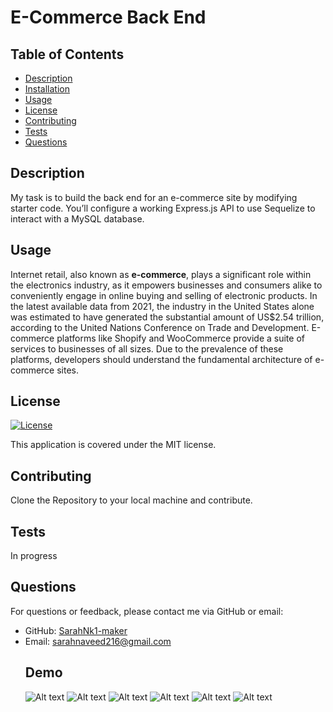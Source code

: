 
#  E-Commerce Back End

## Table of Contents
- [Description](#description)
- [Installation](#installation)
- [Usage](#usage)
- [License](#license)
- [Contributing](#contributing)
- [Tests](#tests)
- [Questions](#questions)

## Description
My task is to build the back end for an e-commerce site by modifying starter code. You’ll configure a working Express.js API to use Sequelize to interact with a MySQL database.


## Usage
Internet retail, also known as **e-commerce**, plays a significant role within the electronics industry, as it empowers businesses and consumers alike to conveniently engage in online buying and selling of electronic products. In the latest available data from 2021, the industry in the United States alone was estimated to have generated the substantial amount of US$2.54 trillion, according to the United Nations Conference on Trade and Development. E-commerce platforms like Shopify and WooCommerce provide a suite of services to businesses of all sizes. Due to the prevalence of these platforms, developers should understand the fundamental architecture of e-commerce sites.

## License
[![License](https://img.shields.io/badge/License-MIT-brightgreen.svg)](https://opensource.org/licenses/MIT)

This application is covered under the MIT license.

## Contributing
Clone the Repository to your local machine and contribute.

## Tests
In progress

## Questions
For questions or feedback, please contact me via GitHub or email:
- GitHub: [SarahNk1-maker](https://github.com/SarahNk1-maker)
- Email: sarahnaveed216@gmail.com
  ## Demo
  ![Alt text](<Screenshot 2023-09-19 at 4.32.59 PM.png>)
  ![Alt text](<Screenshot 2023-09-19 at 4.34.07 PM.png>)
  ![Alt text](<Screenshot 2023-09-19 at 4.35.09 PM.png>)
  ![Alt text](<Screenshot 2023-09-19 at 4.35.46 PM.png>)
  ![Alt text](<Screenshot 2023-09-19 at 4.36.40 PM.png>)
  ![Alt text](<Screenshot 2023-09-19 at 4.37.05 PM.png>)
  